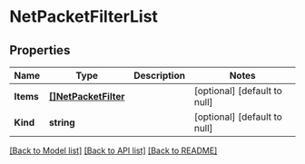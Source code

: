 # NetPacketFilterList

## Properties
Name | Type | Description | Notes
------------ | ------------- | ------------- | -------------
**Items** | [**[]NetPacketFilter**](net_packetFilter.md) |  | [optional] [default to null]
**Kind** | **string** |  | [optional] [default to null]

[[Back to Model list]](../README.md#documentation-for-models) [[Back to API list]](../README.md#documentation-for-api-endpoints) [[Back to README]](../README.md)


